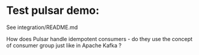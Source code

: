 # Test pulsar demo:
See integration/README.md


How does Pulsar handle idempotent consumers - do they use the concept of consumer group just like in Apache Kafka ?
